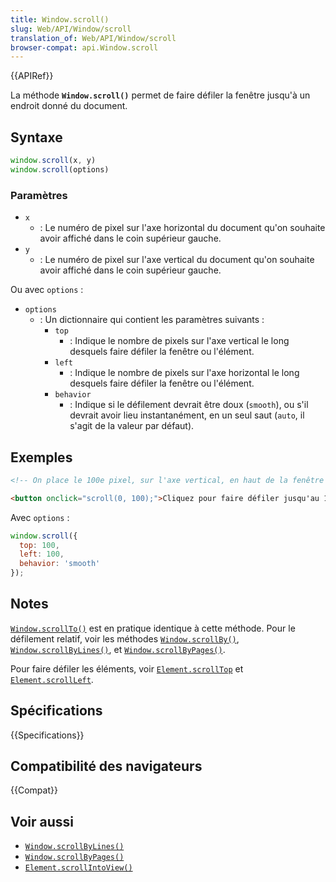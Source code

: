 ```yaml
---
title: Window.scroll()
slug: Web/API/Window/scroll
translation_of: Web/API/Window/scroll
browser-compat: api.Window.scroll
---
```

{{APIRef}}

La méthode **`Window.scroll()`** permet de faire défiler la fenêtre jusqu'à un endroit donné du document.

## Syntaxe

```js
window.scroll(x, y)
window.scroll(options)
```

### Paramètres

- `x`
  - : Le numéro de pixel sur l'axe horizontal du document qu'on souhaite avoir affiché dans le coin supérieur gauche.
- `y`
  - : Le numéro de pixel sur l'axe vertical du document qu'on souhaite avoir affiché dans le coin supérieur gauche.

Ou avec `options`&nbsp;:

- `options`
  - : Un dictionnaire qui contient les paramètres suivants&nbsp;:
    - `top`
      - : Indique le nombre de pixels sur l'axe vertical le long desquels faire défiler la fenêtre ou l'élément.
    - `left`
      - : Indique le nombre de pixels sur l'axe horizontal le long desquels faire défiler la fenêtre ou l'élément.
    - `behavior`
      - : Indique si le défilement devrait être doux (`smooth`), ou s'il devrait avoir lieu instantanément, en un seul saut (`auto`, il s'agit de la valeur par défaut).

## Exemples

```html
<!-- On place le 100e pixel, sur l'axe vertical, en haut de la fenêtre -->

<button onclick="scroll(0, 100);">Cliquez pour faire défiler jusqu'au 100e pixel</button>
```

Avec `options`&nbsp;:

```js
window.scroll({
  top: 100,
  left: 100,
  behavior: 'smooth'
});
```

## Notes

[`Window.scrollTo()`](/fr/docs/Web/API/Window/scrollTo) est en pratique identique à cette méthode. Pour le défilement relatif, voir les méthodes [`Window.scrollBy()`](/fr/docs/Web/API/Window/scrollBy), [`Window.scrollByLines()`](/fr/docs/Web/API/Window/scrollByLines), et [`Window.scrollByPages()`](/fr/docs/Web/API/Window/scrollByPages).

Pour faire défiler les éléments, voir [`Element.scrollTop`](/fr/docs/Web/API/Element/scrollTop) et [`Element.scrollLeft`](/fr/docs/Web/API/Element/scrollLeft).

## Spécifications

{{Specifications}}

## Compatibilité des navigateurs

{{Compat}}

## Voir aussi

- [`Window.scrollByLines()`](/fr/docs/Web/API/Window/scrollByLines)
- [`Window.scrollByPages()`](/fr/docs/Web/API/Window/scrollByPages)
- [`Element.scrollIntoView()`](/fr/docs/Web/API/Element/scrollIntoView)
